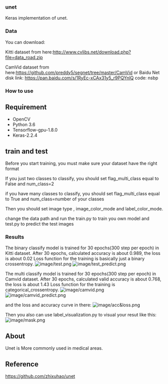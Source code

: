 ### unet
Keras implementation of unet.
### Data
You can download:

Kitti dataset from here:http://www.cvlibs.net/download.php?file=data_road.zip

CamVid dataset from here:https://github.com/preddy5/segnet/tree/master/CamVid  or Baidu Net disk link: https://pan.baidu.com/s/1RyEc-xCAx31y5_r9PQYnlQ  code: nsbp

### How to use
## Requirement
- OpenCV
- Python 3.6
- Tensorflow-gpu-1.8.0
- Keras-2.2.4
## train and test
Before you start training, you must make sure your dataset have the right format

If you just two classes to  classify, you should set flag_multi_class equal to False and num_class=2

if you have many classes to classify, you should set flag_multi_class equal to True and num_class=number of your classes

Then you should set image type , image_color_mode and label_color_mode.

change the data path and run the train.py to train you own model and test.py to predict the test images


### Results
The binary classify model is trained for 30 epochs(300 step per epoch) in Kitti dataset.
After 30 epochs, calculated accuracy is about 0.989, the loss is about 0.02
Loss function for the training is basically just a binary crossentropy.
![image/test.png](image/test.png)
![image/test_predict.png](image/test_predict.png)



The multi classify model is trained for 30 epochs(300 step per epoch) in Camvid dataset.
After 30 epochs, calculated valid accuracy is about 0.768, the loss is about 1.43
Loss function for the training is categorical_crossentropy.
![image/camvid.png](image/Seq05VD_f03510.png)
![image/camvid_predict.png](image/Seq05VD_f03510_predict.png)

and the loss and accuracy curve in there:
![image/acc&loss.png](image/loss&acc.png)


Then you also can use label_visualization.py to visual your resut like this:
![image/mask.png](image/mask.png)

## About
Unet is More commonly used in medical areas.

## Reference
https://github.com/zhixuhao/unet


